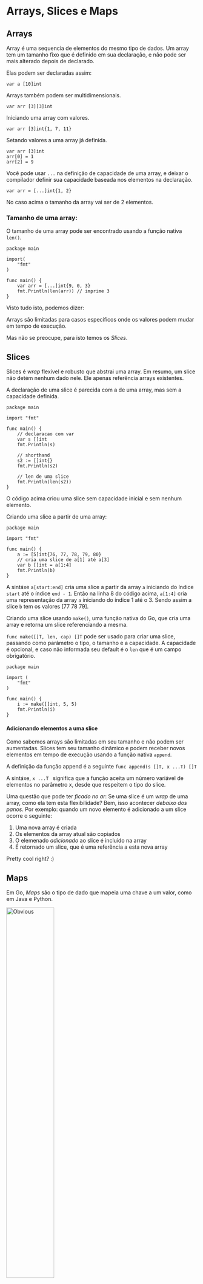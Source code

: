 # Arrays, Slices e Maps

## Arrays

Array é uma sequencia de elementos do mesmo tipo de dados. Um array tem um tamanho fixo que é definido em sua declaração, e não pode ser mais alterado depois de declarado.


Elas podem ser declaradas assim:
```golang
var a [10]int
```

Arrays também podem ser multidimensionais.
```golang
var arr [3][3]int
```

Iniciando uma array com valores.
```golang
var arr [3]int{1, 7, 11}
```

Setando valores a uma array já definida.
```golang
var arr [3]int
arr[0] = 1
arr[2] = 9
```


Você pode usar ```...``` na definição de capacidade de uma array, e deixar o compilador definir sua capacidade baseada nos elementos na declaração.

```golang
var arr = [...]int{1, 2}
```

No caso acima o tamanho da array vai ser de 2 elementos.

### Tamanho de uma array:

O tamanho de uma array pode ser encontrado usando a função nativa ```len()```.

```golang
package main

import(
    "fmt"
)

func main() {
    var arr = [...]int{9, 0, 3}
    fmt.Println(len(arr)) // imprime 3
}
```

Visto tudo isto, podemos dizer:

Arrays são limitadas para casos específicos onde os valores podem mudar em tempo de execução.

Mas não se preocupe, para isto temos os *Slices*.

## Slices

Slices é *wrap* flexível e robusto que abstrai uma array. Em resumo, um slice não detém nenhum dado nele. Ele apenas referência arrays existentes.

A declaração de uma slice é parecida com a de uma array, mas sem a capacidade definida.

```golang
package main

import "fmt"

func main() {
    // declaracao com var
    var s []int
    fmt.Println(s)

    // shorthand
    s2 := []int{}
    fmt.Println(s2)

    // len de uma slice
    fmt.Println(len(s2))
}
```

O código acima criou uma slice sem capacidade inicial e sem nenhum elemento.

Criando uma slice a partir de uma array:

```golang
package main

import "fmt"

func main() {
    a := [5]int{76, 77, 78, 79, 80}
    // cria uma slice de a[1] até a[3]
    var b []int = a[1:4]
    fmt.Println(b)
}
```

A sintáxe ```a[start:end]``` cria uma slice a partir da array ```a``` iniciando do índice ```start``` até o índice ```end - 1```.
Então na linha 8 do código acima, ```a[1:4]``` cria uma representação da array ```a``` iniciando do índice 1 até o 3. Sendo assim a slice ```b``` tem os valores [77 78 79].


Criando uma slice usando ```make()```, uma função nativa do Go, que cria uma array e retorna um slice referenciando a mesma.

```func make([]T, len, cap) []T``` pode ser usado para criar uma slice, passando como parâmetro o tipo, o tamanho e a capacidade. A capacidade é opcional, e caso não informada seu default é o ```len``` que é um campo obrigatório.

```golang
package main

import (  
    "fmt"
)

func main() {  
    i := make([]int, 5, 5)
    fmt.Println(i)
}
```
 
#### Adicionando elementos a uma slice

Como sabemos arrays são limitadas em seu tamanho e não podem ser aumentadas. Slices tem seu tamanho dinâmico e podem receber novos elementos em tempo de execução usando a função nativa ```append```.

A definição da função append é a seguinte
```func append(s []T, x ...T) []T```

A sintáxe, ```x ...T ``` significa que a função aceita um número variável de elementos no parâmetro x, desde que respeitem o tipo do slice.

Uma questão que pode ter *ficado no ar*: Se uma slice é um *wrap* de uma array, como ela tem esta flexibilidade?
Bem, isso acontecer *debaixo dos panos*. Por exemplo: quando um novo elemento é adicionado a um slice ocorre o seguinte:

1. Uma nova array é criada
2. Os elementos da array atual são copiados
3. O elemenado *adicionado* ao slice é incluido na array
4. É retornado um slice, que é uma referência a esta nova array

Pretty cool right? :)


## Maps

Em Go, *Maps* são o tipo de dado que mapeia uma chave a um valor, como em Java e Python.

<img src="https://m.media-amazon.com/images/M/MV5BNDU1NTMwNTEtNjk0Yy00NDNlLWFiODctZWI5ODVlMGZmNzk2XkEyXkFqcGdeQXVyNjcwMzEzMTU@._V1_.jpg" alt="Obvious" width="50%"/>

*Fucking obvious*

Declarando um *map* em Go

```golang
var m map[string]int
```

Acima, a variável *m* referência o mapa criado, no qual a chave é uma *string* e o valor é um *int*.

Abaixo alguns exemplos de uso de map.

```golang
package main

import "fmt"

func main() {
	m := make(map[string]bool)

	m["www.google.com.br"] = true
	m["www.facebook.com"] = true

	if m["www.orkut.com"] == false {
		fmt.Println("Oops, nunca acessamos este site")
    }
    
    m["www.orkut.com.br"] = true

    fmt.Println(len(m))

    delete(m, "www.orkut.com.br")

    fmt.Println(len(m))
}
```